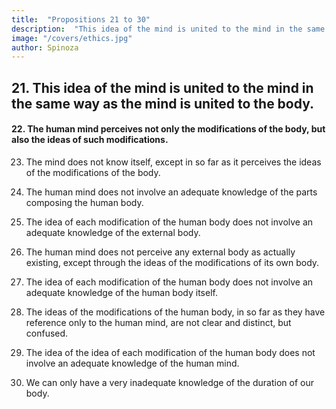 ```yaml
---
title:  "Propositions 21 to 30"
description:  "This idea of the mind is united to the mind in the same way as the mind is united to the body"
image: "/covers/ethics.jpg"
author: Spinoza
---
```



## 21. This idea of the mind is united to the mind in the same way as the mind is united to the body. 

<!-- Proof=  That the mind is united to the body we have shown from the fact, that the body is the object of the mind (2.12 and 2.13).

And so for the same reason the idea of the mind must be united with its object, that is, with the mind in the same manner as the mind is united to the body. Q.E.D.
Note=  This proposition is comprehended much more clearly from what we have said in the note to 2.7.
We there showed that the idea of body and body, that is, mind and body (2.13), are one and the same individual conceived now under the attribute of thought, now under the attribute of extension.
Wherefore the idea of the mind and the mind itself are one and the same thing, which is conceived under one and the same attribute, namely, thought.
The idea of the mind, I repeat, and the mind itself are in God by the same necessity and follow from him from the same power of thinking.
Strictly speaking, the idea of the mind, that is, the idea of an idea, is nothing but the distinctive quality (forma) of the idea in so far as it is conceived as a mode of thought without reference to the object;
if a man knows anything, he, by that very fact, knows that he knows it, and at the same time knows that he knows that he knows it, and so on to infinity.
But I will treat of this hereafter. -->


#### 22. The human mind perceives not only the modifications of the body, but also the ideas of such modifications. 

<!-- Proof=  The ideas of the ideas of modifications follow in God in the same manner, and are referred to God in the same manner, as the ideas of the said modifications.
This is proved in the same way as 2.20.
But the ideas of the modifications of the body are in the human mind (2.12), that is, in God, in so far as he constitutes the essence of the human mind.
Therefore the ideas of these ideas will be in God, in so far as he has the knowledge or idea of the human mind, that is (2.21), they will be in the human mind itself, which therefore perceives not only the modifications of the body, but also the ideas of such modifications. Q.E.D. -->

23. The mind does not know itself, except in so far as it perceives the ideas of the modifications of the body. 

<!-- Proof=  The idea or knowledge of the mind (2.20) follows in God in the same manner, and is referred to God in the same manner, as the idea or knowledge of the body.
But since (2.19) the human mind does not know the human body itself, that is (2.11. Coroll.), since the knowledge of the human body is not referred to God, in so far as he constitutes the nature of the human mind.
Therefore, neither is the knowledge of the mind referred to God, in so far as he constitutes the essence of the human mind; therefore (by the same Coroll. 2.11), the human mind thus far has no knowledge of itself.
Further the ideas of the modifications, whereby the body is affected, involve the nature of the human body itself (2.16), that is (2.13), they agree with the nature of the mind; wherefore the knowledge of these ideas necessarily involves knowledge of the mind;
but (by the last Prop.) the knowledge of these ideas is in the human mind itself; wherefore the human mind thus far only has knowledge of itself. Q.E.D. -->

24. The human mind does not involve an adequate knowledge of the parts composing the human body. 

<!-- Proof=  The parts composing the human body do not belong to the essence of that body, except in so far as they communicate their motions to one another in a certain fixed relation (Def. after Lemma 3), not in so far as they can be regarded as individuals without relation to the human body.
The parts of the human body are highly complex individuals (Post. 1), whose parts (Lemma 4) can be separated from the human body without in any way destroying the nature and distinctive quality of the latter, and they can communicate their motions (Ax. 1, after Lemma 3) to other bodies in another relation.
Therefore (2.3) the idea or knowledge of each part will be in God, inasmuch (2.9) as he is regarded as affected by another idea of a particular thing, which particular thing is prior in the order of nature to the aforesaid part (2.7).
We may affirm the same thing of each part of each individual composing the human body.
Therefore, the knowledge of each part composing the human body is in God, in so far as he is affected by very many ideas of things, and not in so far as he has the idea of the human body only, in other words, the idea which constitutes the nature of the human mind (2.13).
Therefore (2.11. Coroll.), the human mind does not involve an adequate knowledge of the human body. Q.E.D. -->

25. The idea of each modification of the human body does not involve an adequate knowledge of the external body. 

<!-- Proof=  We have shown that the idea of a modification of the human body involves the nature of an external body, in so far as that external body conditions the human body in a given manner.
But, in so far as the external body is an individual, which has no reference to the human body, the knowledge or idea thereof is in God (2.9), in so far as God is regarded as affected by the idea of a further thing, which (2.7) is naturally prior to the said external body.
Wherefore an adequate knowledge of the external body is not in God, in so far as he has the idea of the modification of the human body.
In other words, the idea of the modification of the human body does not involve an adequate knowledge of the external body. Q.E.D. -->

26. The human mind does not perceive any external body as actually existing, except through the ideas of the modifications of its own body. 

<!-- Proof=  If the human body is in no way affected by a given external body, then (2.7) neither is the idea of the human body, in other words, the human mind, affected in any way by the idea of the existence of the said external body, nor does it in any manner perceive its existence.
But, in so far as the human body is affected in any way by a given external body, thus far (2.16 and Coroll.) it perceives that external body. Q.E.D.
Corollary=  In so far as the human mind imagines an external body, it has not an adequate knowledge thereof. Proof=  When the human mind regards external bodies through the ideas of the modifications of its own body, we say that it imagines (see 2.17 note).
Now the mind can only imagine external bodies as actually existing.
Therefore (by 2.25), in so far as the mind imagines external bodies, it has not an adequate knowledge of them. Q.E.D. -->

27. The idea of each modification of the human body does not involve an adequate knowledge of the human body itself. 

<!-- Proof=  Every idea of a modification of the human body involves the nature of the human body, in so far as the human body is regarded as affected in a given manner (2.16).
But, inasmuch as the human body is an individual which may be affected in many other ways, the idea of the said modification, &c. Q.E.D. -->

28. The ideas of the modifications of the human body, in so far as they have reference only to the human mind, are not clear and distinct, but confused. 

<!-- Proof=  The ideas of the modifications of the human body involve the nature both of the human body and of external bodies (2.16).
They must involve the nature not only of the human body but also of its parts; for the modifications are modes (Post. 3), whereby the parts of the human body, and, consequently, the human body as a whole are affected.
But (by 2.24, 2.25) the adequate knowledge of external bodies, as also of the parts composing the human body, is not in God, in so far as he is regarded as affected by the human mind, but in so far as he is regarded as affected by other ideas.
These ideas of modifications, in so far as they are referred to the human mind alone, are as consequences without premises, in other words, confused ideas. Q.E.D.
Note.—The idea which constitutes the nature of the human mind is, in the same manner, proved not to be, when considered in itself alone, clear and distinct; as also is the case with the idea of the human mind, and the ideas of the ideas of the modifications of the human body, in so far as they are referred to the mind only, as everyone may easily see. -->

29. The idea of the idea of each modification of the human body does not involve an adequate knowledge of the human mind. 

<!-- Proof=  The idea of a modification of the human body (2.27) does not involve an adequate knowledge of the said body, in other words, does not adequately express its nature;
That is (2.13) it does not agree with the nature of the mind adequately.
Therefore (1. Ax. 6) the idea of this idea does not adequately express the nature of the human mind, or does not involve an adequate knowledge thereof.
Corollary=  Hence it follows that the human mind, when it perceives things after the common order of nature, has not an adequate but only a confused and fragmentary knowledge of itself, of its own body, and of external bodies.
For the mind does not know itself, except in so far as it perceives the ideas of the modifications of body (2.23).
It only perceives its own body (2.19) through the ideas of the modifications, and only perceives external bodies through the same means;
Thus, in so far as it has such ideas of modification, it has not an adequate knowledge of itself (2.29), nor of its own body (2.27), nor of external bodies (2.25), but only a fragmentary and confused knowledge thereof (2.28 and note). Q.E.D.
Note=  I say expressly, that the mind has not an adequate but only a confused knowledge of itself, its own body, and of external bodies, whenever it perceives things after the common order of nature;
That is, whenever it is determined from without, namely, by the fortuitous play of circumstance, to regard this or that;
not at such times as it is determined from within, that is, by the fact of regarding several things at once, to understand their points of agreement, difference, and contrast.
Whenever it is determined in anywise from within, it regards things clearly and distinctly, as I will show below. -->

30. We can only have a very inadequate knowledge of the duration of our body. 

<!-- Proof=  The duration of our body does not depend on its essence (2. Ax. 1), nor on the absolute nature of God (1.21).
But (1.28) it is conditioned to exist and operate by causes, which in their turn are conditioned to exist and operate in a fixed and definite relation by other causes, these last again being conditioned by others, and so on to infinity.
The duration of our body therefore depends on the common order of nature, or the constitution of things.
Now, however a thing may be constituted, the adequate knowledge of that thing is in God, in so far as he has the ideas of all things, and not in so far as he has the idea of the human body only.
(2.9. Coroll.) Wherefore the knowledge of the duration of our body is in God very inadequate, in so far as he is only regarded as constituting the nature of the human mind; that is (2.11. Coroll.), this knowledge is very inadequate to our mind. Q.E.D. -->



